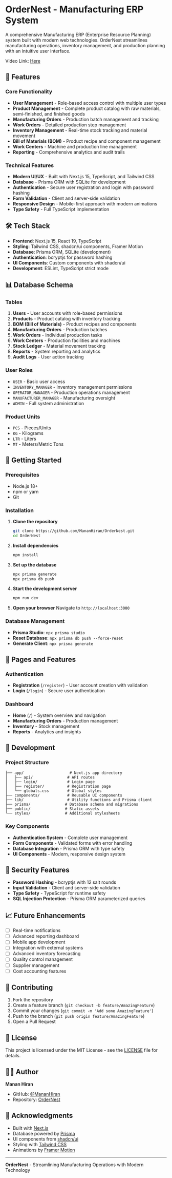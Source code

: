 # OrderNest - Manufacturing ERP System

A comprehensive Manufacturing ERP (Enterprise Resource Planning) system built with modern web technologies. OrderNest streamlines manufacturing operations, inventory management, and production planning with an intuitive user interface.

Video Link: [Here](https://drive.google.com/file/d/1mxi8-mIDSKkJaP3PUBvBaLq_57K231WQ/view?usp=sharing)

## 🚀 Features

### Core Functionality
- **User Management** - Role-based access control with multiple user types
- **Product Management** - Complete product catalog with raw materials, semi-finished, and finished goods
- **Manufacturing Orders** - Production batch management and tracking
- **Work Orders** - Detailed production step management
- **Inventory Management** - Real-time stock tracking and material movement
- **Bill of Materials (BOM)** - Product recipe and component management
- **Work Centers** - Machine and production line management
- **Reporting** - Comprehensive analytics and audit trails

### Technical Features
- **Modern UI/UX** - Built with Next.js 15, TypeScript, and Tailwind CSS
- **Database** - Prisma ORM with SQLite for development
- **Authentication** - Secure user registration and login with password hashing
- **Form Validation** - Client and server-side validation
- **Responsive Design** - Mobile-first approach with modern animations
- **Type Safety** - Full TypeScript implementation

## 🛠️ Tech Stack

- **Frontend**: Next.js 15, React 19, TypeScript
- **Styling**: Tailwind CSS, shadcn/ui components, Framer Motion
- **Database**: Prisma ORM, SQLite (development)
- **Authentication**: bcryptjs for password hashing
- **UI Components**: Custom components with shadcn/ui
- **Development**: ESLint, TypeScript strict mode

## 📊 Database Schema

### Tables
1. **Users** - User accounts with role-based permissions
2. **Products** - Product catalog with inventory tracking
3. **BOM (Bill of Materials)** - Product recipes and components
4. **Manufacturing Orders** - Production batches
5. **Work Orders** - Individual production tasks
6. **Work Centers** - Production facilities and machines
7. **Stock Ledger** - Material movement tracking
8. **Reports** - System reporting and analytics
9. **Audit Logs** - User action tracking

### User Roles
- `USER` - Basic user access
- `INVENTORY_MANAGER` - Inventory management permissions
- `OPERATOR_MANAGER` - Production operations management
- `MANUFACTURER_MANAGER` - Manufacturing oversight
- `ADMIN` - Full system administration

### Product Units
- `PCS` - Pieces/Units
- `KG` - Kilograms
- `LTR` - Liters
- `MT` - Meters/Metric Tons

## 🚀 Getting Started

### Prerequisites
- Node.js 18+ 
- npm or yarn
- Git

### Installation

1. **Clone the repository**
   ```bash
   git clone https://github.com/MananHiran/OrderNest.git
   cd OrderNest
   ```

2. **Install dependencies**
   ```bash
   npm install
   ```

3. **Set up the database**
   ```bash
   npx prisma generate
   npx prisma db push
   ```

4. **Start the development server**
   ```bash
   npm run dev
   ```

5. **Open your browser**
   Navigate to `http://localhost:3000`

### Database Management

- **Prisma Studio**: `npx prisma studio`
- **Reset Database**: `npx prisma db push --force-reset`
- **Generate Client**: `npx prisma generate`

## 📱 Pages and Features

### Authentication
- **Registration** (`/register`) - User account creation with validation
- **Login** (`/login`) - Secure user authentication

### Dashboard
- **Home** (`/`) - System overview and navigation
- **Manufacturing Orders** - Production management
- **Inventory** - Stock management
- **Reports** - Analytics and insights

## 🔧 Development

### Project Structure
```
├── app/                    # Next.js app directory
│   ├── api/               # API routes
│   ├── login/             # Login page
│   ├── register/          # Registration page
│   └── globals.css        # Global styles
├── components/            # Reusable UI components
├── lib/                   # Utility functions and Prisma client
├── prisma/               # Database schema and migrations
├── public/               # Static assets
└── styles/               # Additional stylesheets
```

### Key Components
- **Authentication System** - Complete user management
- **Form Components** - Validated forms with error handling
- **Database Integration** - Prisma ORM with type safety
- **UI Components** - Modern, responsive design system

## 🔐 Security Features

- **Password Hashing** - bcryptjs with 12 salt rounds
- **Input Validation** - Client and server-side validation
- **Type Safety** - TypeScript for runtime safety
- **SQL Injection Protection** - Prisma ORM parameterized queries

## 📈 Future Enhancements

- [ ] Real-time notifications
- [ ] Advanced reporting dashboard
- [ ] Mobile app development
- [ ] Integration with external systems
- [ ] Advanced inventory forecasting
- [ ] Quality control management
- [ ] Supplier management
- [ ] Cost accounting features

## 🤝 Contributing

1. Fork the repository
2. Create a feature branch (`git checkout -b feature/AmazingFeature`)
3. Commit your changes (`git commit -m 'Add some AmazingFeature'`)
4. Push to the branch (`git push origin feature/AmazingFeature`)
5. Open a Pull Request

## 📄 License

This project is licensed under the MIT License - see the [LICENSE](LICENSE) file for details.

## 👨‍💻 Author

**Manan Hiran**
- GitHub: [@MananHiran](https://github.com/MananHiran)
- Repository: [OrderNest](https://github.com/MananHiran/OrderNest)

## 🙏 Acknowledgments

- Built with [Next.js](https://nextjs.org/)
- Database powered by [Prisma](https://prisma.io/)
- UI components from [shadcn/ui](https://ui.shadcn.com/)
- Styling with [Tailwind CSS](https://tailwindcss.com/)
- Animations by [Framer Motion](https://framer.com/motion/)

---

**OrderNest** - Streamlining Manufacturing Operations with Modern Technology
